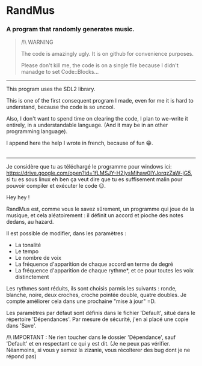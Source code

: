 # RandMus

### A program that randomly generates music.

> /!\ WARNING
>  
> The code is amazingly ugly. It is on github for convenience purposes.
>
> Please don't kill me, the code is on a single file because I didn't manadge to set Code::Blocks...

____________________

This program uses the SDL2 library.

This is one of the first consequent program I made, even for me it is hard to understand, because the code is so uncool.

Also, I don't want to spend time on clearing the code, I plan to we-write it entirely, in a understandable language. (And it may be in  an other programming language).

I append here the help I wrote in french, because of fun 😁. 
</br>
</br>

_______________________

Je considère que tu as téléchargé le programme pour windows ici:
https://drive.google.com/open?id=1fLMSJY-H2IysMihaw0lYJorqzZaW-jG5, si tu es sous linux eh ben ça veut dire que tu es suffisement malin pour pouvoir compiler et exécuter le code 😉.


Hey hey !

RandMus est, comme vous le savez sûrement, un programme qui joue de la musique, et cela aléatoirement : il
définit un accord et pioche des notes dedans, au hazard.

Il est possible de modifier, dans les paramètres :
* La tonalité
* Le tempo
* Le nombre de voix
* La fréquence d'apparition de chaque accord en terme de degré
* La fréquence d'apparition de chaque rythme*, et ce pour toutes les voix distinctement

 Les rythmes sont réduits, ils sont choisis parmis les suivants : ronde, blanche, noire, deux croches, croche
pointée double, quatre doubles. Je compte améliorer cela dans une prochaine "mise à jour" =D.

Les paramètres par défaut sont définis dans le fichier 'Default', situé dans le répertoire 'Dépendances'.
Par mesure de sécurité, j'en ai placé une copie dans 'Save'.


/!\ IMPORTANT : Ne rien toucher dans le dossier 'Dépendance', sauf 'Default' et en respectant ce qui y est dit.
(Je ne peux pas vérifier. Néanmoins, si vous y semez la zizanie, vous récolterer des bug dont je ne répond pas)